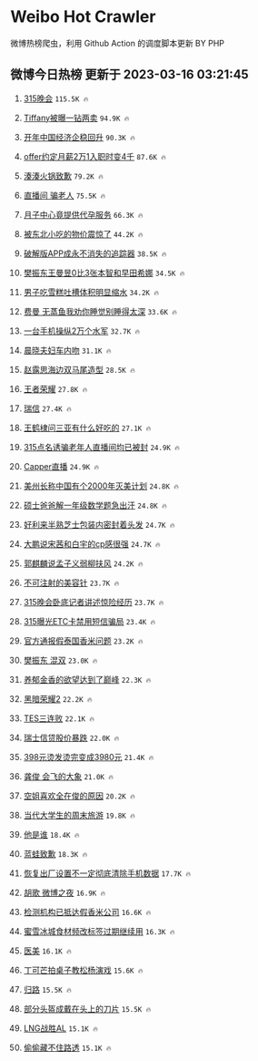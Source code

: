 # Weibo Hot Crawler 



微博热榜爬虫，利用 Github Action 的调度脚本更新 BY PHP 


## 微博今日热榜 更新于 2023-03-16 03:21:45 
1. [315晚会](https://s.weibo.com/weibo?q=%23315%E6%99%9A%E4%BC%9A%23&t=31&band_rank=1&Refer=top) `115.5K 🔥` 

1. [Tiffany被曝一钻两卖](https://s.weibo.com/weibo?q=%23Tiffany%E8%A2%AB%E6%9B%9D%E4%B8%80%E9%92%BB%E4%B8%A4%E5%8D%96%23&t=31&band_rank=2&Refer=top) `94.9K 🔥` 

1. [开年中国经济企稳回升](https://s.weibo.com/weibo?q=%23%E5%BC%80%E5%B9%B4%E4%B8%AD%E5%9B%BD%E7%BB%8F%E6%B5%8E%E4%BC%81%E7%A8%B3%E5%9B%9E%E5%8D%87%23&t=31&band_rank=3&Refer=top) `90.3K 🔥` 

1. [offer约定月薪2万1入职时变4千](https://s.weibo.com/weibo?q=%23offer%E7%BA%A6%E5%AE%9A%E6%9C%88%E8%96%AA2%E4%B8%871%E5%85%A5%E8%81%8C%E6%97%B6%E5%8F%984%E5%8D%83%23&t=31&band_rank=4&Refer=top) `87.6K 🔥` 

1. [湊湊火锅致歉](https://s.weibo.com/weibo?q=%23%E6%B9%8A%E6%B9%8A%E7%81%AB%E9%94%85%E8%87%B4%E6%AD%89%23&t=31&band_rank=5&Refer=top) `79.2K 🔥` 

1. [直播间 骗老人](https://s.weibo.com/weibo?q=%E7%9B%B4%E6%92%AD%E9%97%B4%20%E9%AA%97%E8%80%81%E4%BA%BA&t=31&band_rank=6&Refer=top) `75.5K 🔥` 

1. [月子中心竟提供代孕服务](https://s.weibo.com/weibo?q=%23%E6%9C%88%E5%AD%90%E4%B8%AD%E5%BF%83%E7%AB%9F%E6%8F%90%E4%BE%9B%E4%BB%A3%E5%AD%95%E6%9C%8D%E5%8A%A1%23&t=31&band_rank=7&Refer=top) `66.3K 🔥` 

1. [被东北小吃的物价震惊了](https://s.weibo.com/weibo?q=%23%E8%A2%AB%E4%B8%9C%E5%8C%97%E5%B0%8F%E5%90%83%E7%9A%84%E7%89%A9%E4%BB%B7%E9%9C%87%E6%83%8A%E4%BA%86%23&t=31&band_rank=8&Refer=top) `44.2K 🔥` 

1. [破解版APP成永不消失的追踪器](https://s.weibo.com/weibo?q=%23%E7%A0%B4%E8%A7%A3%E7%89%88APP%E6%88%90%E6%B0%B8%E4%B8%8D%E6%B6%88%E5%A4%B1%E7%9A%84%E8%BF%BD%E8%B8%AA%E5%99%A8%23&t=31&band_rank=9&Refer=top) `38.5K 🔥` 

1. [樊振东王曼昱0比3张本智和早田希娜](https://s.weibo.com/weibo?q=%23%E6%A8%8A%E6%8C%AF%E4%B8%9C%E7%8E%8B%E6%9B%BC%E6%98%B10%E6%AF%943%E5%BC%A0%E6%9C%AC%E6%99%BA%E5%92%8C%E6%97%A9%E7%94%B0%E5%B8%8C%E5%A8%9C%23&t=31&band_rank=10&Refer=top) `34.5K 🔥` 

1. [男子吃雪糕吐槽体积明显缩水](https://s.weibo.com/weibo?q=%23%E7%94%B7%E5%AD%90%E5%90%83%E9%9B%AA%E7%B3%95%E5%90%90%E6%A7%BD%E4%BD%93%E7%A7%AF%E6%98%8E%E6%98%BE%E7%BC%A9%E6%B0%B4%23&t=31&band_rank=11&Refer=top) `34.2K 🔥` 

1. [费曼 无蒸鱼我劝你睡觉别睡得太深](https://s.weibo.com/weibo?q=%E8%B4%B9%E6%9B%BC%20%E6%97%A0%E8%92%B8%E9%B1%BC%E6%88%91%E5%8A%9D%E4%BD%A0%E7%9D%A1%E8%A7%89%E5%88%AB%E7%9D%A1%E5%BE%97%E5%A4%AA%E6%B7%B1&t=31&band_rank=12&Refer=top) `33.6K 🔥` 

1. [一台手机操纵2万个水军](https://s.weibo.com/weibo?q=%23%E4%B8%80%E5%8F%B0%E6%89%8B%E6%9C%BA%E6%93%8D%E7%BA%B52%E4%B8%87%E4%B8%AA%E6%B0%B4%E5%86%9B%23&t=31&band_rank=13&Refer=top) `32.7K 🔥` 

1. [晨晓夫妇车内吻](https://s.weibo.com/weibo?q=%23%E6%99%A8%E6%99%93%E5%A4%AB%E5%A6%87%E8%BD%A6%E5%86%85%E5%90%BB%23&t=31&band_rank=14&Refer=top) `31.1K 🔥` 

1. [赵露思海边双马尾造型](https://s.weibo.com/weibo?q=%23%E8%B5%B5%E9%9C%B2%E6%80%9D%E6%B5%B7%E8%BE%B9%E5%8F%8C%E9%A9%AC%E5%B0%BE%E9%80%A0%E5%9E%8B%23&t=31&band_rank=15&Refer=top) `28.5K 🔥` 

1. [王者荣耀](https://s.weibo.com/weibo?q=%23%E7%8E%8B%E8%80%85%E8%8D%A3%E8%80%80%23&t=31&band_rank=16&Refer=top) `27.8K 🔥` 

1. [瑞信](https://s.weibo.com/weibo?q=%E7%91%9E%E4%BF%A1&t=31&band_rank=17&Refer=top) `27.4K 🔥` 

1. [王鹤棣问三亚有什么好吃的](https://s.weibo.com/weibo?q=%23%E7%8E%8B%E9%B9%A4%E6%A3%A3%E9%97%AE%E4%B8%89%E4%BA%9A%E6%9C%89%E4%BB%80%E4%B9%88%E5%A5%BD%E5%90%83%E7%9A%84%23&t=31&band_rank=18&Refer=top) `27.1K 🔥` 

1. [315点名诱骗老年人直播间均已被封](https://s.weibo.com/weibo?q=%23315%E7%82%B9%E5%90%8D%E8%AF%B1%E9%AA%97%E8%80%81%E5%B9%B4%E4%BA%BA%E7%9B%B4%E6%92%AD%E9%97%B4%E5%9D%87%E5%B7%B2%E8%A2%AB%E5%B0%81%23&t=31&band_rank=19&Refer=top) `24.9K 🔥` 

1. [Capper直播](https://s.weibo.com/weibo?q=Capper%E7%9B%B4%E6%92%AD&t=31&band_rank=20&Refer=top) `24.9K 🔥` 

1. [美州长称中国有个2000年灭美计划](https://s.weibo.com/weibo?q=%23%E7%BE%8E%E5%B7%9E%E9%95%BF%E7%A7%B0%E4%B8%AD%E5%9B%BD%E6%9C%89%E4%B8%AA2000%E5%B9%B4%E7%81%AD%E7%BE%8E%E8%AE%A1%E5%88%92%23&t=31&band_rank=21&Refer=top) `24.8K 🔥` 

1. [硕士爸爸解一年级数学题急出汗](https://s.weibo.com/weibo?q=%23%E7%A1%95%E5%A3%AB%E7%88%B8%E7%88%B8%E8%A7%A3%E4%B8%80%E5%B9%B4%E7%BA%A7%E6%95%B0%E5%AD%A6%E9%A2%98%E6%80%A5%E5%87%BA%E6%B1%97%23&t=31&band_rank=22&Refer=top) `24.8K 🔥` 

1. [好利来半熟芝士包装内密封着头发](https://s.weibo.com/weibo?q=%23%E5%A5%BD%E5%88%A9%E6%9D%A5%E5%8D%8A%E7%86%9F%E8%8A%9D%E5%A3%AB%E5%8C%85%E8%A3%85%E5%86%85%E5%AF%86%E5%B0%81%E7%9D%80%E5%A4%B4%E5%8F%91%23&t=31&band_rank=23&Refer=top) `24.7K 🔥` 

1. [大鹏说宋茜和白宇的cp感很强](https://s.weibo.com/weibo?q=%23%E5%A4%A7%E9%B9%8F%E8%AF%B4%E5%AE%8B%E8%8C%9C%E5%92%8C%E7%99%BD%E5%AE%87%E7%9A%84cp%E6%84%9F%E5%BE%88%E5%BC%BA%23&t=31&band_rank=24&Refer=top) `24.7K 🔥` 

1. [郭麒麟说孟子义弱柳扶风](https://s.weibo.com/weibo?q=%23%E9%83%AD%E9%BA%92%E9%BA%9F%E8%AF%B4%E5%AD%9F%E5%AD%90%E4%B9%89%E5%BC%B1%E6%9F%B3%E6%89%B6%E9%A3%8E%23&t=31&band_rank=25&Refer=top) `24.2K 🔥` 

1. [不可注射的美容针](https://s.weibo.com/weibo?q=%E4%B8%8D%E5%8F%AF%E6%B3%A8%E5%B0%84%E7%9A%84%E7%BE%8E%E5%AE%B9%E9%92%88&t=31&band_rank=26&Refer=top) `23.7K 🔥` 

1. [315晚会卧底记者讲述惊险经历](https://s.weibo.com/weibo?q=%23315%E6%99%9A%E4%BC%9A%E5%8D%A7%E5%BA%95%E8%AE%B0%E8%80%85%E8%AE%B2%E8%BF%B0%E6%83%8A%E9%99%A9%E7%BB%8F%E5%8E%86%23&t=31&band_rank=27&Refer=top) `23.7K 🔥` 

1. [315曝光ETC卡禁用短信骗局](https://s.weibo.com/weibo?q=%23315%E6%9B%9D%E5%85%89ETC%E5%8D%A1%E7%A6%81%E7%94%A8%E7%9F%AD%E4%BF%A1%E9%AA%97%E5%B1%80%23&t=31&band_rank=28&Refer=top) `23.4K 🔥` 

1. [官方通报假泰国香米问题](https://s.weibo.com/weibo?q=%23%E5%AE%98%E6%96%B9%E9%80%9A%E6%8A%A5%E5%81%87%E6%B3%B0%E5%9B%BD%E9%A6%99%E7%B1%B3%E9%97%AE%E9%A2%98%23&t=31&band_rank=29&Refer=top) `23.2K 🔥` 

1. [樊振东 混双](https://s.weibo.com/weibo?q=%E6%A8%8A%E6%8C%AF%E4%B8%9C%20%E6%B7%B7%E5%8F%8C&t=31&band_rank=30&Refer=top) `23.0K 🔥` 

1. [养郁金香的欲望达到了巅峰](https://s.weibo.com/weibo?q=%23%E5%85%BB%E9%83%81%E9%87%91%E9%A6%99%E7%9A%84%E6%AC%B2%E6%9C%9B%E8%BE%BE%E5%88%B0%E4%BA%86%E5%B7%85%E5%B3%B0%23&t=31&band_rank=31&Refer=top) `22.3K 🔥` 

1. [黑暗荣耀2](https://s.weibo.com/weibo?q=%23%E9%BB%91%E6%9A%97%E8%8D%A3%E8%80%802%23&t=31&band_rank=32&Refer=top) `22.2K 🔥` 

1. [TES三连败](https://s.weibo.com/weibo?q=%23TES%E4%B8%89%E8%BF%9E%E8%B4%A5%23&t=31&band_rank=33&Refer=top) `22.1K 🔥` 

1. [瑞士信贷股价暴跌](https://s.weibo.com/weibo?q=%23%E7%91%9E%E5%A3%AB%E4%BF%A1%E8%B4%B7%E8%82%A1%E4%BB%B7%E6%9A%B4%E8%B7%8C%23&t=31&band_rank=34&Refer=top) `22.0K 🔥` 

1. [398元烫发烫完变成3980元](https://s.weibo.com/weibo?q=%23398%E5%85%83%E7%83%AB%E5%8F%91%E7%83%AB%E5%AE%8C%E5%8F%98%E6%88%903980%E5%85%83%23&t=31&band_rank=35&Refer=top) `21.4K 🔥` 

1. [龚俊 会飞的大象](https://s.weibo.com/weibo?q=%E9%BE%9A%E4%BF%8A%20%E4%BC%9A%E9%A3%9E%E7%9A%84%E5%A4%A7%E8%B1%A1&t=31&band_rank=36&Refer=top) `21.0K 🔥` 

1. [空姐喜欢全在俊的原因](https://s.weibo.com/weibo?q=%23%E7%A9%BA%E5%A7%90%E5%96%9C%E6%AC%A2%E5%85%A8%E5%9C%A8%E4%BF%8A%E7%9A%84%E5%8E%9F%E5%9B%A0%23&t=31&band_rank=37&Refer=top) `20.2K 🔥` 

1. [当代大学生的周末旅游](https://s.weibo.com/weibo?q=%23%E5%BD%93%E4%BB%A3%E5%A4%A7%E5%AD%A6%E7%94%9F%E7%9A%84%E5%91%A8%E6%9C%AB%E6%97%85%E6%B8%B8%23&t=31&band_rank=38&Refer=top) `19.8K 🔥` 

1. [他是谁](https://s.weibo.com/weibo?q=%E4%BB%96%E6%98%AF%E8%B0%81&t=31&band_rank=39&Refer=top) `18.4K 🔥` 

1. [蓝蛙致歉](https://s.weibo.com/weibo?q=%23%E8%93%9D%E8%9B%99%E8%87%B4%E6%AD%89%23&t=31&band_rank=40&Refer=top) `18.3K 🔥` 

1. [恢复出厂设置不一定彻底清除手机数据](https://s.weibo.com/weibo?q=%23%E6%81%A2%E5%A4%8D%E5%87%BA%E5%8E%82%E8%AE%BE%E7%BD%AE%E4%B8%8D%E4%B8%80%E5%AE%9A%E5%BD%BB%E5%BA%95%E6%B8%85%E9%99%A4%E6%89%8B%E6%9C%BA%E6%95%B0%E6%8D%AE%23&t=31&band_rank=41&Refer=top) `17.7K 🔥` 

1. [胡歌 微博之夜](https://s.weibo.com/weibo?q=%23%E8%83%A1%E6%AD%8C%20%E5%BE%AE%E5%8D%9A%E4%B9%8B%E5%A4%9C%23&t=31&band_rank=42&Refer=top) `16.9K 🔥` 

1. [检测机构已抵达假香米公司](https://s.weibo.com/weibo?q=%23%E6%A3%80%E6%B5%8B%E6%9C%BA%E6%9E%84%E5%B7%B2%E6%8A%B5%E8%BE%BE%E5%81%87%E9%A6%99%E7%B1%B3%E5%85%AC%E5%8F%B8%23&t=31&band_rank=43&Refer=top) `16.6K 🔥` 

1. [蜜雪冰城食材频改标签过期继续用](https://s.weibo.com/weibo?q=%23%E8%9C%9C%E9%9B%AA%E5%86%B0%E5%9F%8E%E9%A3%9F%E6%9D%90%E9%A2%91%E6%94%B9%E6%A0%87%E7%AD%BE%E8%BF%87%E6%9C%9F%E7%BB%A7%E7%BB%AD%E7%94%A8%23&t=31&band_rank=44&Refer=top) `16.3K 🔥` 

1. [医美](https://s.weibo.com/weibo?q=%E5%8C%BB%E7%BE%8E&t=31&band_rank=45&Refer=top) `16.1K 🔥` 

1. [丁可芒拍桌子教松杨演戏](https://s.weibo.com/weibo?q=%23%E4%B8%81%E5%8F%AF%E8%8A%92%E6%8B%8D%E6%A1%8C%E5%AD%90%E6%95%99%E6%9D%BE%E6%9D%A8%E6%BC%94%E6%88%8F%23&t=31&band_rank=46&Refer=top) `15.6K 🔥` 

1. [归路](https://s.weibo.com/weibo?q=%E5%BD%92%E8%B7%AF&t=31&band_rank=47&Refer=top) `15.5K 🔥` 

1. [部分头盔成戴在头上的刀片](https://s.weibo.com/weibo?q=%23%E9%83%A8%E5%88%86%E5%A4%B4%E7%9B%94%E6%88%90%E6%88%B4%E5%9C%A8%E5%A4%B4%E4%B8%8A%E7%9A%84%E5%88%80%E7%89%87%23&t=31&band_rank=48&Refer=top) `15.5K 🔥` 

1. [LNG战胜AL](https://s.weibo.com/weibo?q=%23LNG%E6%88%98%E8%83%9CAL%23&t=31&band_rank=49&Refer=top) `15.1K 🔥` 

1. [偷偷藏不住路透](https://s.weibo.com/weibo?q=%23%E5%81%B7%E5%81%B7%E8%97%8F%E4%B8%8D%E4%BD%8F%E8%B7%AF%E9%80%8F%23&t=31&band_rank=50&Refer=top) `15.1K 🔥` 

